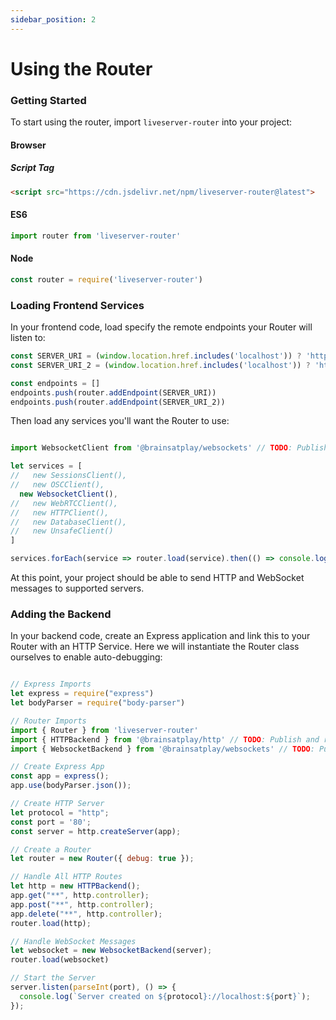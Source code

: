 ```yaml
---
sidebar_position: 2
---
```


# Using the Router

### Getting Started
To start using the router, import `liveserver-router` into your project:

#### Browser
##### Script Tag
``` html
<script src="https://cdn.jsdelivr.net/npm/liveserver-router@latest">
```

#### ES6
``` js
import router from 'liveserver-router'
```

#### Node
``` js
const router = require('liveserver-router')
```

### Loading Frontend Services
In your frontend code, load specify the remote endpoints your Router will listen to:

```js
const SERVER_URI = (window.location.href.includes('localhost')) ? 'http://localhost:80' : 'http://localhost:80' // Replace with production server URI
const SERVER_URI_2 = (window.location.href.includes('localhost')) ? 'http://localhost:81' : 'http://localhost:81' // Replace with production server URI

const endpoints = []
endpoints.push(router.addEndpoint(SERVER_URI))
endpoints.push(router.addEndpoint(SERVER_URI_2))
```

Then load any services you'll want the Router to use:

```js

import WebsocketClient from '@brainsatplay/websockets' // TODO: Publish and change name

let services = [
//   new SessionsClient(), 
//   new OSCClient(), 
  new WebsocketClient(), 
//   new WebRTCClient(), 
//   new HTTPClient(),
//   new DatabaseClient(),
//   new UnsafeClient()
]

services.forEach(service => router.load(service).then(() => console.log('Service connected!', service)))
```

At this point, your project should be able to send HTTP and WebSocket messages to supported servers.

### Adding the Backend

In your backend code, create an Express application and link this to your Router with an HTTP Service. Here we will instantiate the Router class ourselves to enable auto-debugging:

```js

// Express Imports
let express = require("express")
let bodyParser = require("body-parser")

// Router Imports
import { Router } from 'liveserver-router'
import { HTTPBackend } from '@brainsatplay/http' // TODO: Publish and relink
import { WebsocketBackend } from '@brainsatplay/websockets' // TODO: Publish and relink

// Create Express App
const app = express();
app.use(bodyParser.json());

// Create HTTP Server
let protocol = "http";
const port = '80';
const server = http.createServer(app);

// Create a Router
let router = new Router({ debug: true });

// Handle All HTTP Routes
let http = new HTTPBackend();
app.get("**", http.controller);
app.post("**", http.controller);
app.delete("**", http.controller);
router.load(http);

// Handle WebSocket Messages
let websocket = new WebsocketBackend(server);
router.load(websocket)

// Start the Server
server.listen(parseInt(port), () => {
  console.log(`Server created on ${protocol}://localhost:${port}`);
});
```